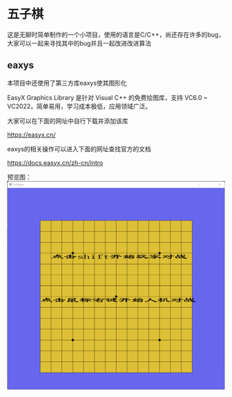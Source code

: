 # 五子棋
这是无聊时简单制作的一个小项目，使用的语言是C/C++，尚还存在许多的bug，大家可以一起来寻找其中的bug并且一起改进改进算法 

## eaxys
本项目中还使用了第三方库eaxys使其图形化 

EasyX Graphics Library 是针对 Visual C++ 的免费绘图库，支持 VC6.0 ~ VC2022，简单易用，学习成本极低，应用领域广泛。 

大家可以在下面的网址中自行下载并添加该库 

https://easyx.cn/ 

eaxys的相关操作可以进入下面的网址查找官方的文档 

https://docs.easyx.cn/zh-cn/intro 

预览图：
![五子棋预览](https://github.com/AkingDsq/Gobang/blob/master/img/五子棋预览.png)
